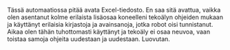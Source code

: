 Tässä automaatiossa pitää avata Excel-tiedosto. En saa sitä avattua, vaikka olen asentanut kolme erilaista lisäosaa koneelleni tekoälyn ohjeiden mukaan ja käyttänyt erilaisia kirjastoja ja avainsanoja, jotka robot oisi tunnistanut. Aikaa olen tähän tuhottomasti käyttänyt ja tekoäly ei osaa neuvoa, vaan toistaa samoja ohjeita uudestaan ja uudestaan. Luovutan.